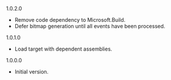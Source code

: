 1.0.2.0
- Remove code dependency to Microsoft.Build.
- Defer bitmap generation until all events have been processed.

1.0.1.0
- Load target with dependent assemblies.

1.0.0.0
- Initial version.
